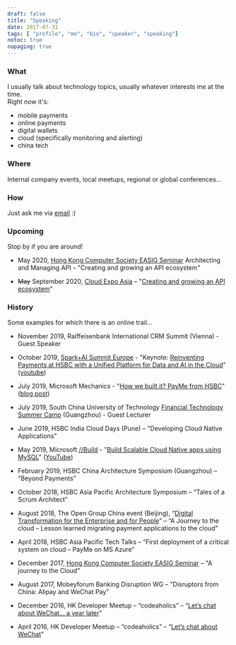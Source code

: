 ```yaml
---
draft: false
title: "Speaking"
date: 2017-07-31
tags: [ "profile", "me", "bio", "speaker", "speaking"]
notoc: true
nopaging: true
---
```


### What
I usually talk about technology topics, usually whatever interests me at the time.  
Right now it's: 

- mobile payments
- online payments
- digital wallets
- cloud (specifically monitoring and alerting)
- china tech

### Where
Internal company events, local meetups, regional or global conferences...

### How
Just ask me via [email](mailto:alessio.basso@gmail.com) :)

### Upcoming
Stop by if you are around!

* May 2020, [Hong Kong Computer Society EASIG Seminar](https://www.anpasia.com/newsletterweb/4143594079434B584279454359/40?noTracking=true) Architecting and Managing API – "Creating and growing an API ecosystem"

* ~~May~~ September 2020, [Cloud Expo Asia](https://www.cloudexpoasiahk.com) – "[Creating and growing an API ecosystem](https://www.cloudexpoasiahk.com)"

### History
Some examples for which there is an online trail...

* November 2019, Raiffeisenbank International CRM Summit (Vienna) - Guest Speaker 

* October 2019, [Spark+AI Summit Europe](https://databricks.com/sparkaisummit/europe) - "Keynote: [Reinventing Payments at HSBC with a Unified Platform for Data and AI in the Cloud](https://databricks.com/sparkaisummit/europe/spark-summit-2019-keynotes-2#reinventing)" ([youtube](https://www.youtube.com/watch?v=F7P5oi7AOCw))

* July 2019, Microsoft Mechanics - "[How we built it? PayMe from HSBC](https://youtu.be/KEYqG0IcUy8)" ([blog post](https://azure.microsoft.com/en-us/blog/how-hsbc-built-its-payme-for-business-app-on-microsoft-azure/))

* July 2019, South China University of Technology [Financial Technology Summer Camp](https://mp.weixin.qq.com/s/D1mrqjgGj_qH39BHTRrglw) (Guangzhou) - Guest Lecturer

* June 2019, HSBC India Cloud Days (Pune) – "Developing Cloud Native Applications”

* May 2019, Microsoft [//Build](https://azure.microsoft.com/en-us/resources/videos/build-2019-build-cloud-native-apps-using-mysql-that-scale-to-500-million-transactions-a-day-on-azure/) - "[Build Scalable Cloud Native apps using MySQL](https://mybuild.techcommunity.microsoft.com/sessions/76989)" ([YouTube](https://www.youtube.com/watch?v=q5VUQIT0aNU))

* February 2019, HSBC China  Architecture Symposium (Guangzhou) – "Beyond Payments”

* October 2018, HSBC Asia Pacific Architecture Symposium – “Tales of a Scrum Architect”
 
* August 2018, The Open Group China event (Beijing), “[Digital Transformation for the Enterprise and for People](http://www.opengroup.org.cn/index.php/event/shuzihuashidaiqiyebiangeyurencaizhuanxing)” – “A Journey to the cloud – Lesson learned migrating payment applications to the cloud”

* April 2018, HSBC Asia Pacific Tech Talks – “First deployment of a critical system on cloud – PayMe on MS Azure”

* December 2017, [Hong Kong Computer Society EASIG Seminar](http://www.hkcs.org.hk/event/enterprise-architecture-sig-half-day-seminar/) – "A journey to the Cloud"

* August 2017, Mobeyforum Banking Disruption WG – "Disruptors from China: Alipay and WeChat Pay”

* December 2016, HK Developer Meetup – “codeaholics” – “[Let’s chat about WeChat… a year later](https://speakerdeck.com/alexdown/lets-chat-about-wechat-dot-dot-dot-one-year-later)"

* April 2016, HK Developer Meetup – “codeaholics” – “[Let’s chat about WeChat](https://speakerdeck.com/alexdown/lets-chat-about-wechat)"